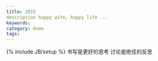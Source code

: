 ```yaml
---
title: 2015
description happy wife, happy life ...
keywords: 
category: Home
tags: 
---
```



{% include JB/setup %}
书写是更好的思考
讨论是绝佳的反思
